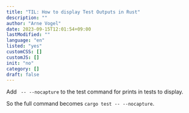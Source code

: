 ```yaml
---
title: "TIL: How to display Test Outputs in Rust"
description: ""
author: "Arne Vogel"
date: 2023-09-15T12:01:54+09:00
lastModified: ""
language: "en"
listed: "yes"
customCSS: []
customJS: []
init: "no"
category: []
draft: false
---
```


Add ` -- --nocapture` to the test command for prints in tests to display.

So the full command becomes `cargo test -- --nocapture`.


